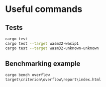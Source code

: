 # Useful commands

## Tests

```bash
cargo test
cargo test --target wasm32-wasip1
cargo test --target wasm32-unknown-unknown
```

## Benchmarking example

```bash
cargo bench overflow
target\criterion\overflow\report\index.html
```
